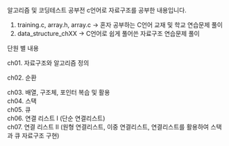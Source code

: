 알고리즘 및 코딩테스트 공부전 c언어로 자료구조를 공부한 내용입니다.

1) training.c, array.h, array.c -> 혼자 공부하는 C언어 교재 및 학교 연습문제 풀이   
2) data_structure_chXX -> C언어로 쉽게 풀어쓴 자료구조 연습문제 풀이   

단원 별 내용

ch01. 자료구조와 알고리즘 정의

ch02. 순환

ch03. 배열, 구조체, 포인터 복습 및 활용   
ch04. 스택   
ch05. 큐   
ch06. 연결 리스트 I (단순 연결리스트)   
ch07. 연결 리스트 II (원형 연결리스트, 이중 연결리스트, 연결리스트를 활용하여 스택과 큐 자료구조 구현)   
